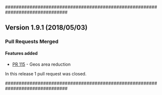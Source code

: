 ###############################################################################
## Version 1.9.1 (2018/05/03)


### Pull Requests Merged

#### Features added

* [PR 115](https://github.com/pytroll/pyresample/pull/115) - Geos area reduction

In this release 1 pull request was closed.

###############################################################################
